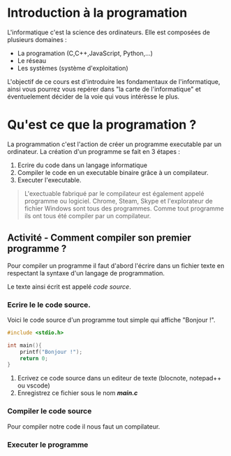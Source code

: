 # Introduction à la programation

L'informatique c'est la science des ordinateurs. Elle est composées de plusieurs domaines :
- La programation (C,C++,JavaScript, Python,...)
- Le réseau
- Les systèmes (système d'exploitation)

L'objectif de ce cours est d'introduire les fondamentaux de l'informatique, ainsi vous pourrez vous repérer dans "la carte de l'informatique" et éventuelement décider de la voie qui vous intérèsse le plus.

# Qu'est ce que la programation ?

La programmation c'est l'action de créer un programme executable par un ordinateur. La création d'un programme se fait en 3 étapes :
1. Ecrire du code dans un langage informatique
2. Compiler le code en un executable binaire grâce à un compilateur.
3. Executer l'executable.

> L'exectuable fabriqué par le compilateur est également appelé programme ou logiciel. Chrome, Steam, Skype et l'explorateur de fichier Windows sont tous des programmes.
> Comme tout programme ils ont tous été compiler par un compilateur.

## Activité - Comment compiler son premier programme ?

Pour compiler un programme il faut d'abord l'écrire dans un fichier texte en respectant la syntaxe d'un langage de programmation.

Le texte ainsi écrit est appelé *code source*.

### Ecrire le le code source.

Voici le code source d'un programme tout simple qui affiche "Bonjour !".

```c
#include <stdio.h>

int main(){
    printf("Bonjour !");
    return 0;
}
```

1. Ecrivez ce code source dans un editeur de texte (blocnote, notepad++ ou vscode)
2. Enregistrez ce fichier sous le nom ***main.c***


### Compiler le code source

Pour compiler notre code il nous faut un compilateur.



### Executer le programme